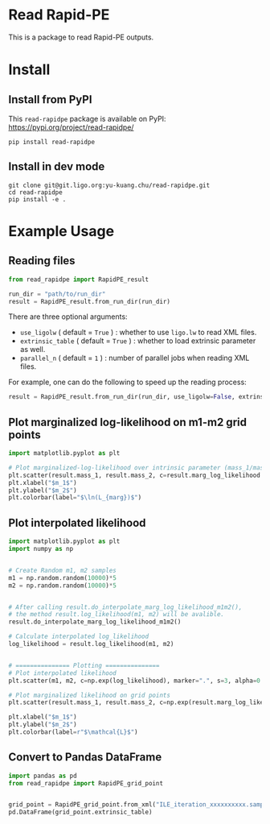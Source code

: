 Read Rapid-PE
===

This is a package to read Rapid-PE outputs.

# Install
## Install from PyPI
This `read-rapidpe` package is available on PyPI: https://pypi.org/project/read-rapidpe/
```
pip install read-rapidpe
```

## Install in dev mode
```
git clone git@git.ligo.org:yu-kuang.chu/read-rapidpe.git
cd read-rapidpe
pip install -e . 
```

# Example Usage
## Reading files
```python
from read_rapidpe import RapidPE_result

run_dir = "path/to/run_dir"
result = RapidPE_result.from_run_dir(run_dir)
```
There are three optional arguments:
- `use_ligolw` ( default = `True` ) : whether to use `ligo.lw` to read XML files.
- `extrinsic_table` ( default = `True` ) : whether to load extrinsic parameter as well.
- `parallel_n` ( default = `1` ) : number of parallel jobs when reading XML files.

For example, one can do the following to speed up the reading process:
```python
result = RapidPE_result.from_run_dir(run_dir, use_ligolw=False, extrinsic_table=False, parallel_n=4)
```

## Plot marginalized log-likelihood on m1-m2 grid points
```python
import matplotlib.pyplot as plt

# Plot marginalized-log-likelihood over intrinsic parameter (mass_1/mass_2) grid points
plt.scatter(result.mass_1, result.mass_2, c=result.marg_log_likelihood )
plt.xlabel("$m_1$")
plt.ylabel("$m_2$")
plt.colorbar(label="$\ln(L_{marg})$")
```

## Plot interpolated likelihood
```python
import matplotlib.pyplot as plt
import numpy as np


# Create Random m1, m2 samples
m1 = np.random.random(10000)*5
m2 = np.random.random(10000)*5


# After calling result.do_interpolate_marg_log_likelihood_m1m2(), 
# the method result.log_likelihood(m1, m2) will be avalible.
result.do_interpolate_marg_log_likelihood_m1m2()

# Calculate interpolated log_likelihood
log_likelihood = result.log_likelihood(m1, m2)


# =============== Plotting ===============
# Plot interpolated likelihood 
plt.scatter(m1, m2, c=np.exp(log_likelihood), marker=".", s=3, alpha=0.1)

# Plot marginalized likelihood on grid points
plt.scatter(result.mass_1, result.mass_2, c=np.exp(result.marg_log_likelihood), marker="+", vmin=0)

plt.xlabel("$m_1$")
plt.ylabel("$m_2$")
plt.colorbar(label=r"$\mathcal{L}$")
```


## Convert to Pandas DataFrame

```python
import pandas as pd
from read_rapidpe import RapidPE_grid_point


grid_point = RapidPE_grid_point.from_xml("ILE_iteration_xxxxxxxxxx.samples.xml.gz")
pd.DataFrame(grid_point.extrinsic_table)
```

